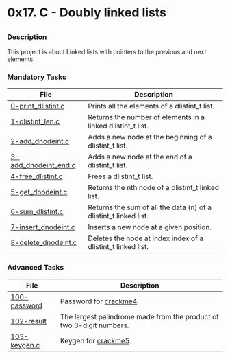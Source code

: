 # 0x17. C - Doubly linked lists

##

### Description

This project is about Linked lists with pointers to the previous and next elements.

### Mandatory Tasks

| File | Description |
| ------ | ------ |
| [0-print_dlistint.c](0-print_dlistint.c) | Prints all the elements of a dlistint_t list. |
| [1-dlistint_len.c](1-dlistint_len.c) | Returns the number of elements in a linked dlistint_t list. |
| [2-add_dnodeint.c](2-add_dnodeint.c) | Adds a new node at the beginning of a dlistint_t list. |
| [3-add_dnodeint_end.c](3-add_dnodeint_end.c) | Adds a new node at the end of a dlistint_t list. |
| [4-free_dlistint.c](4-free_dlistint.c) | Frees a dlistint_t list. |
| [5-get_dnodeint.c](5-get_dnodeint.c) | Returns the nth node of a dlistint_t linked list. |
| [6-sum_dlistint.c](6-sum_dlistint.c) | Returns the sum of all the data (n) of a dlistint_t linked list. |
| [7-insert_dnodeint.c](7-insert_dnodeint.c) | Inserts a new node at a given position. |
| [8-delete_dnodeint.c](8-delete_dnodeint.c) | Deletes the node at index index of a dlistint_t linked list. |

### Advanced Tasks

| File | Description |
| ------ | ------ |
| [100-password](100-password) | Password for [crackme4](https://github.com/holbertonschool/0x16.c/blob/master/crackme4). |
| [102-result](102-result) | The largest palindrome made from the product of two 3-digit numbers. |
| [103-keygen.c](103-keygen.c) | Keygen for [crackme5](https://github.com/holbertonschool/0x16.c/blob/master/crackme5). |

